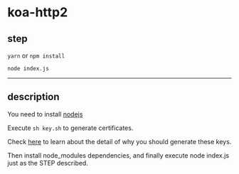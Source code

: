 # koa-http2

## step

`yarn` or `npm install`

`node index.js`

---

## description

You need to install [nodejs](https://nodejs.org/en)

Execute `sh key.sh` to generate certificates.

Check [here](https://juejin.cn/post/7039525929558736927) to learn about the detail of why you should generate these keys.

Then install node_modules dependencies, and finally execute node index.js just as the STEP described.

